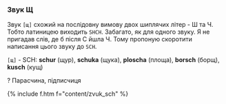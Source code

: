 <a name="zvuk_sch"></a>

### Звук Щ

Звук `[щ]` схожий на послідовну вимову двох шиплячих літер - <span class="c">Ш</span> та <span class="c">Ч</span>. Тобто латиницею виходить `SHCH`. Забагато, як для одного звуку. Я не пригадав слів, де б після <span class="c">С</span> йшла <span class="c">Ч</span>. Тому пропоную скоротити написання цього звуку до `SCH`.

`[щ]` - <span class='l'>SCH</span>: **schur** (щур), **schuka** (щука), **ploscha** (площа), **borsch** (борщ), **kusch** (кущ)

<span class='ques'>?</span> Парасчина, підписчиця


{% include f.htm f="content/zvuk_sch" %}
